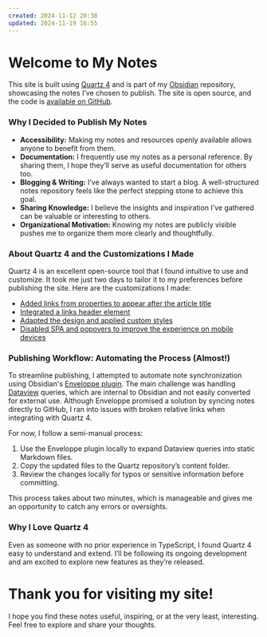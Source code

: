 ```yaml
---
created: 2024-11-12 20:38
updated: 2024-11-19 16:55
---
```

# Welcome to My Notes
This site is built using [Quartz 4](https://quartz.jzhao.xyz/) and is part of my [Obsidian](https://obsidian.md/) repository, showcasing the notes I’ve chosen to publish. The site is open source, and the code is [available on GitHub](https://github.com/estepankevich/stepankevich.com).

### Why I Decided to Publish My Notes
- **Accessibility:** Making my notes and resources openly available allows anyone to benefit from them.
- **Documentation:** I frequently use my notes as a personal reference. By sharing them, I hope they’ll serve as useful documentation for others too.
- **Blogging & Writing:** I’ve always wanted to start a blog. A well-structured notes repository feels like the perfect stepping stone to achieve this goal.
- **Sharing Knowledge:** I believe the insights and inspiration I’ve gathered can be valuable or interesting to others.
- **Organizational Motivation:** Knowing my notes are publicly visible pushes me to organize them more clearly and thoughtfully.

### About Quartz 4 and the Customizations I Made
Quartz 4 is an excellent open-source tool that I found intuitive to use and customize. It took me just two days to tailor it to my preferences before publishing the site. Here are the customizations I made:

- [Added links from properties to appear after the article title](https://github.com/estepankevich/stepankevich.com/pull/1)
- [Integrated a links header element](https://github.com/estepankevich/stepankevich.com/pull/2)
- [Adapted the design and applied custom styles](https://github.com/estepankevich/stepankevich.com/pull/3)
- [Disabled SPA and popovers to improve the experience on mobile devices](https://github.com/jackyzha0/quartz/commit/362b01c2dc8e574d774d2fbdd597b9c11757e2af)

### Publishing Workflow: Automating the Process (Almost!)
To streamline publishing, I attempted to automate note synchronization using Obsidian's [Enveloppe plugin](https://github.com/Enveloppe/obsidian-enveloppe). The main challenge was handling [Dataview](https://github.com/blacksmithgu/obsidian-dataview) queries, which are internal to Obsidian and not easily converted for external use. Although Enveloppe promised a solution by syncing notes directly to GitHub, I ran into issues with broken relative links when integrating with Quartz 4.

For now, I follow a semi-manual process:
1. Use the Enveloppe plugin locally to expand Dataview queries into static Markdown files.
2. Copy the updated files to the Quartz repository’s content folder.
3. Review the changes locally for typos or sensitive information before committing.

This process takes about two minutes, which is manageable and gives me an opportunity to catch any errors or oversights.

### Why I Love Quartz 4
Even as someone with no prior experience in TypeScript, I found Quartz 4 easy to understand and extend. I’ll be following its ongoing development and am excited to explore new features as they’re released.


# Thank you for visiting my site!
 I hope you find these notes useful, inspiring, or at the very least, interesting. Feel free to explore and share your thoughts.